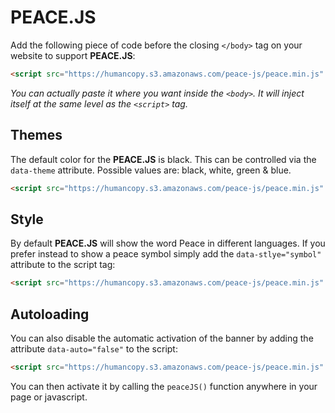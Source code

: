 # PEACE.JS

Add the following piece of code before the closing ```</body>``` tag on your website to support **PEACE.JS**:

```html
<script src="https://humancopy.s3.amazonaws.com/peace-js/peace.min.js" async></script>
```

*You can actually paste it where you want inside the ```<body>```. It will inject itself at the same level as the ```<script>``` tag.*

## Themes

The default color for the **PEACE.JS** is black. This can be controlled via the `data-theme` attribute. Possible values are: black, white, green & blue.

```html
<script src="https://humancopy.s3.amazonaws.com/peace-js/peace.min.js" data-theme="blue" async></script>
```

## Style

By default **PEACE.JS** will show the word Peace in different languages. If you prefer instead to show a peace symbol simply add the `data-stlye="symbol"` attribute to the script tag:

```html
<script src="https://humancopy.s3.amazonaws.com/peace-js/peace.min.js" data-style="symbol" async></script>
```

## Autoloading

You can also disable the automatic activation of the banner by adding the attribute `data-auto="false"` to the script:

```html
<script src="https://humancopy.s3.amazonaws.com/peace-js/peace.min.js" data-auto="false" async></script>
```

You can then activate it by calling the ```peaceJS()``` function anywhere in your page or javascript.